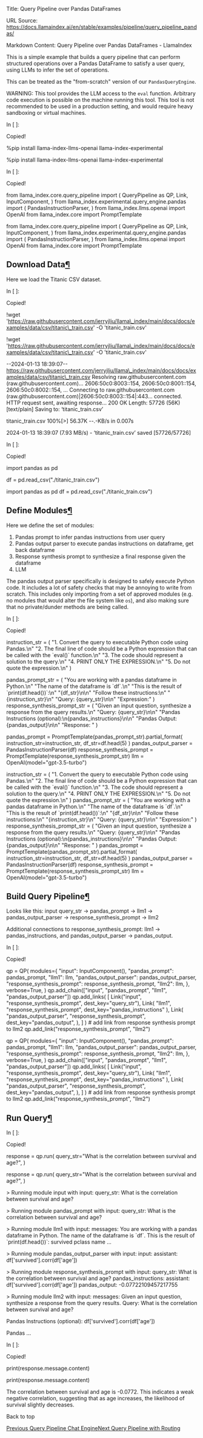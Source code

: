 Title: Query Pipeline over Pandas DataFrames

URL Source: https://docs.llamaindex.ai/en/stable/examples/pipeline/query_pipeline_pandas/

Markdown Content:
Query Pipeline over Pandas DataFrames - LlamaIndex


This is a simple example that builds a query pipeline that can perform structured operations over a Pandas DataFrame to satisfy a user query, using LLMs to infer the set of operations.

This can be treated as the "from-scratch" version of our `PandasQueryEngine`.

WARNING: This tool provides the LLM access to the `eval` function. Arbitrary code execution is possible on the machine running this tool. This tool is not recommended to be used in a production setting, and would require heavy sandboxing or virtual machines.

In \[ \]:

Copied!

%pip install llama\-index\-llms\-openai llama\-index\-experimental

%pip install llama-index-llms-openai llama-index-experimental

In \[ \]:

Copied!

from llama\_index.core.query\_pipeline import (
    QueryPipeline as QP,
    Link,
    InputComponent,
)
from llama\_index.experimental.query\_engine.pandas import (
    PandasInstructionParser,
)
from llama\_index.llms.openai import OpenAI
from llama\_index.core import PromptTemplate

from llama\_index.core.query\_pipeline import ( QueryPipeline as QP, Link, InputComponent, ) from llama\_index.experimental.query\_engine.pandas import ( PandasInstructionParser, ) from llama\_index.llms.openai import OpenAI from llama\_index.core import PromptTemplate

Download Data[¶](https://docs.llamaindex.ai/en/stable/examples/pipeline/query_pipeline_pandas/#download-data)
-------------------------------------------------------------------------------------------------------------

Here we load the Titanic CSV dataset.

In \[ \]:

Copied!

!wget 'https://raw.githubusercontent.com/jerryjliu/llama\_index/main/docs/docs/examples/data/csv/titanic\_train.csv' \-O 'titanic\_train.csv'

!wget 'https://raw.githubusercontent.com/jerryjliu/llama\_index/main/docs/docs/examples/data/csv/titanic\_train.csv' -O 'titanic\_train.csv'

\--2024-01-13 18:39:07--  https://raw.githubusercontent.com/jerryjliu/llama\_index/main/docs/docs/examples/data/csv/titanic\_train.csv
Resolving raw.githubusercontent.com (raw.githubusercontent.com)... 2606:50c0:8003::154, 2606:50c0:8001::154, 2606:50c0:8002::154, ...
Connecting to raw.githubusercontent.com (raw.githubusercontent.com)|2606:50c0:8003::154|:443... connected.
HTTP request sent, awaiting response... 200 OK
Length: 57726 (56K) \[text/plain\]
Saving to: ‘titanic\_train.csv’

titanic\_train.csv   100%\[>\]  56.37K  --.-KB/s    in 0.007s  

2024-01-13 18:39:07 (7.93 MB/s) - ‘titanic\_train.csv’ saved \[57726/57726\]

In \[ \]:

Copied!

import pandas as pd

df \= pd.read\_csv("./titanic\_train.csv")

import pandas as pd df = pd.read\_csv("./titanic\_train.csv")

Define Modules[¶](https://docs.llamaindex.ai/en/stable/examples/pipeline/query_pipeline_pandas/#define-modules)
---------------------------------------------------------------------------------------------------------------

Here we define the set of modules:

1.  Pandas prompt to infer pandas instructions from user query
2.  Pandas output parser to execute pandas instructions on dataframe, get back dataframe
3.  Response synthesis prompt to synthesize a final response given the dataframe
4.  LLM

The pandas output parser specifically is designed to safely execute Python code. It includes a lot of safety checks that may be annoying to write from scratch. This includes only importing from a set of approved modules (e.g. no modules that would alter the file system like `os`), and also making sure that no private/dunder methods are being called.

In \[ \]:

Copied!

instruction\_str \= (
    "1. Convert the query to executable Python code using Pandas.\\n"
    "2. The final line of code should be a Python expression that can be called with the \`eval()\` function.\\n"
    "3. The code should represent a solution to the query.\\n"
    "4. PRINT ONLY THE EXPRESSION.\\n"
    "5. Do not quote the expression.\\n"
)

pandas\_prompt\_str \= (
    "You are working with a pandas dataframe in Python.\\n"
    "The name of the dataframe is \`df\`.\\n"
    "This is the result of \`print(df.head())\`:\\n"
    "{df\_str}\\n\\n"
    "Follow these instructions:\\n"
    "{instruction\_str}\\n"
    "Query: {query\_str}\\n\\n"
    "Expression:"
)
response\_synthesis\_prompt\_str \= (
    "Given an input question, synthesize a response from the query results.\\n"
    "Query: {query\_str}\\n\\n"
    "Pandas Instructions (optional):\\n{pandas\_instructions}\\n\\n"
    "Pandas Output: {pandas\_output}\\n\\n"
    "Response: "
)

pandas\_prompt \= PromptTemplate(pandas\_prompt\_str).partial\_format(
    instruction\_str\=instruction\_str, df\_str\=df.head(5)
)
pandas\_output\_parser \= PandasInstructionParser(df)
response\_synthesis\_prompt \= PromptTemplate(response\_synthesis\_prompt\_str)
llm \= OpenAI(model\="gpt-3.5-turbo")

instruction\_str = ( "1. Convert the query to executable Python code using Pandas.\\n" "2. The final line of code should be a Python expression that can be called with the \`eval()\` function.\\n" "3. The code should represent a solution to the query.\\n" "4. PRINT ONLY THE EXPRESSION.\\n" "5. Do not quote the expression.\\n" ) pandas\_prompt\_str = ( "You are working with a pandas dataframe in Python.\\n" "The name of the dataframe is \`df\`.\\n" "This is the result of \`print(df.head())\`:\\n" "{df\_str}\\n\\n" "Follow these instructions:\\n" "{instruction\_str}\\n" "Query: {query\_str}\\n\\n" "Expression:" ) response\_synthesis\_prompt\_str = ( "Given an input question, synthesize a response from the query results.\\n" "Query: {query\_str}\\n\\n" "Pandas Instructions (optional):\\n{pandas\_instructions}\\n\\n" "Pandas Output: {pandas\_output}\\n\\n" "Response: " ) pandas\_prompt = PromptTemplate(pandas\_prompt\_str).partial\_format( instruction\_str=instruction\_str, df\_str=df.head(5) ) pandas\_output\_parser = PandasInstructionParser(df) response\_synthesis\_prompt = PromptTemplate(response\_synthesis\_prompt\_str) llm = OpenAI(model="gpt-3.5-turbo")

Build Query Pipeline[¶](https://docs.llamaindex.ai/en/stable/examples/pipeline/query_pipeline_pandas/#build-query-pipeline)
---------------------------------------------------------------------------------------------------------------------------

Looks like this: input query\_str -> pandas\_prompt -> llm1 -> pandas\_output\_parser -> response\_synthesis\_prompt -> llm2

Additional connections to response\_synthesis\_prompt: llm1 -> pandas\_instructions, and pandas\_output\_parser -> pandas\_output.

In \[ \]:

Copied!

qp \= QP(
    modules\={
        "input": InputComponent(),
        "pandas\_prompt": pandas\_prompt,
        "llm1": llm,
        "pandas\_output\_parser": pandas\_output\_parser,
        "response\_synthesis\_prompt": response\_synthesis\_prompt,
        "llm2": llm,
    },
    verbose\=True,
)
qp.add\_chain(\["input", "pandas\_prompt", "llm1", "pandas\_output\_parser"\])
qp.add\_links(
    \[
        Link("input", "response\_synthesis\_prompt", dest\_key\="query\_str"),
        Link(
            "llm1", "response\_synthesis\_prompt", dest\_key\="pandas\_instructions"
        ),
        Link(
            "pandas\_output\_parser",
            "response\_synthesis\_prompt",
            dest\_key\="pandas\_output",
        ),
    \]
)
\# add link from response synthesis prompt to llm2
qp.add\_link("response\_synthesis\_prompt", "llm2")

qp = QP( modules={ "input": InputComponent(), "pandas\_prompt": pandas\_prompt, "llm1": llm, "pandas\_output\_parser": pandas\_output\_parser, "response\_synthesis\_prompt": response\_synthesis\_prompt, "llm2": llm, }, verbose=True, ) qp.add\_chain(\["input", "pandas\_prompt", "llm1", "pandas\_output\_parser"\]) qp.add\_links( \[ Link("input", "response\_synthesis\_prompt", dest\_key="query\_str"), Link( "llm1", "response\_synthesis\_prompt", dest\_key="pandas\_instructions" ), Link( "pandas\_output\_parser", "response\_synthesis\_prompt", dest\_key="pandas\_output", ), \] ) # add link from response synthesis prompt to llm2 qp.add\_link("response\_synthesis\_prompt", "llm2")

Run Query[¶](https://docs.llamaindex.ai/en/stable/examples/pipeline/query_pipeline_pandas/#run-query)
-----------------------------------------------------------------------------------------------------

In \[ \]:

Copied!

response \= qp.run(
    query\_str\="What is the correlation between survival and age?",
)

response = qp.run( query\_str="What is the correlation between survival and age?", )

\> Running module input with input: 
query\_str: What is the correlation between survival and age?

\> Running module pandas\_prompt with input: 
query\_str: What is the correlation between survival and age?

\> Running module llm1 with input: 
messages: You are working with a pandas dataframe in Python.
The name of the dataframe is \`df\`.
This is the result of \`print(df.head())\`:
   survived  pclass                                               name  ...

\> Running module pandas\_output\_parser with input: 
input: assistant: df\['survived'\].corr(df\['age'\])

\> Running module response\_synthesis\_prompt with input: 
query\_str: What is the correlation between survival and age?
pandas\_instructions: assistant: df\['survived'\].corr(df\['age'\])
pandas\_output: -0.07722109457217755

\> Running module llm2 with input: 
messages: Given an input question, synthesize a response from the query results.
Query: What is the correlation between survival and age?

Pandas Instructions (optional):
df\['survived'\].corr(df\['age'\])

Pandas ...

In \[ \]:

Copied!

print(response.message.content)

print(response.message.content)

The correlation between survival and age is -0.0772. This indicates a weak negative correlation, suggesting that as age increases, the likelihood of survival slightly decreases.

Back to top

[Previous Query Pipeline Chat Engine](https://docs.llamaindex.ai/en/stable/examples/pipeline/query_pipeline_memory/)[Next Query Pipeline with Routing](https://docs.llamaindex.ai/en/stable/examples/pipeline/query_pipeline_routing/)
